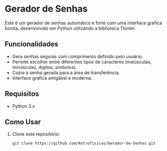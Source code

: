 # Gerador de Senhas

Este é um gerador de senhas automático e forte com uma interface gráfica bonita, desenvolvido em Python utilizando a biblioteca Tkinter.

## Funcionalidades

- Gera senhas seguras com comprimento definido pelo usuário.
- Permite escolher entre diferentes tipos de caracteres (maiúsculas, minúsculas, dígitos, símbolos).
- Copia a senha gerada para a área de transferência.
- Interface gráfica amigável e moderna.

## Requisitos

- Python 3.x

## Como Usar

1. Clone este repositório:
   ```sh
   git clone https://github.com/Astrofisicas/Gerador-de-Senhas.git
